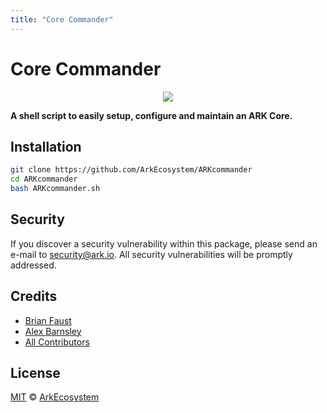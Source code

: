 ```yaml
---
title: "Core Commander"
---
```


# Core Commander

<p align="center">
    <img src="https://raw.githubusercontent.com/ArkEcosystem/core-commander/master/banner.png?token=AVHqNxmhmnOhqtSdYkaRqeLcjFfBAvxxks5bDTSDwA%3D%3D" />
</p>

**A shell script to easily setup, configure and maintain an ARK Core.**

## Installation

```bash
git clone https://github.com/ArkEcosystem/ARKcommander
cd ARKcommander
bash ARKcommander.sh
```

## Security

If you discover a security vulnerability within this package, please send an e-mail to security@ark.io. All security vulnerabilities will be promptly addressed.

## Credits

- [Brian Faust](https://github.com/faustbrian)
- [Alex Barnsley](https://github.com/alexbarnsley)
- [All Contributors](./contributors)

## License

[MIT](LICENSE) © [ArkEcosystem](https://ark.io)
